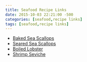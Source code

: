 ```yaml
---
title: Seafood Recipe Links
date: 2015-10-03 22:21:00 -500
categories: [seafood,recipe links]
tags: [seafood,recipe links]
---
```


-   [Baked Sea Scallops](http://allrecipes.com/Recipe/Awesome-Baked-Sea-Scallops/Detail.aspx)
-   [Seared Sea Scallops](http://www.foodnetwork.com/recipes/alton-brown/seared-scallops-recipe.html)
-   [Boiled Lobster](http://www.simplyrecipes.com/recipes/how_to_boil_and_eat_lobster)
-   [Shrimp Seviche](http://allrecipes.com/recipe/joses-shrimp-ceviche/)

